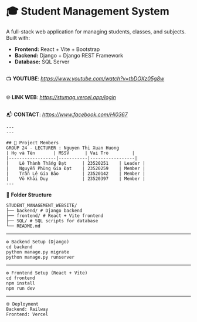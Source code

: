 # 🎓 Student Management System

A full-stack web application for managing students, classes, and subjects. Built with:

- **Frontend:** React + Vite + Bootstrap
- **Backend:** Django + Django REST Framework
- **Database:** SQL Server
  ```
  ```
📺 **YOUTUBE**: _https://www.youtube.com/watch?v=tbDOXz05g8w_
```
```
🌐 **LINK WEB**: _https://stumag.vercel.app/login_
```
```
📬 **CONTACT**: _https://www.facebook.com/Hi0367_
```
---
---

## 👥 Project Members
GROUP 24 - LECTURER : Nguyen Thi Xuan Huong
| Họ và Tên       | MSSV      | Vai Trò         |
|------------------|-----------|-----------------|
|    Lê Thành Thắng Đạt      | 23520251    | Leader |
|    Nguyễn Phùng Gia Đạt    | 23520259    | Member |
|    Trần Lê Gia Bảo         | 23520142    | Member |
|    Võ Khải Duy             | 23520397    | Member |
---

```
 📂 **Folder Structure**
```
STUDENT_MANAGEMENT_WEBSITE/
├── backend/ # Django backend
├── frontend/ # React + Vite frontend
├── SQL/ # SQL scripts for database
└── README.md 
```
---
```
⚙️ Backend Setup (Django)
cd backend
python manage.py migrate
python manage.py runserver
```

---
```
⚙️ Frontend Setup (React + Vite)
cd frontend
npm install
npm run dev
```
---
```
🌐 Deployment
Backend: Railway
Frontend: Vercel
```

